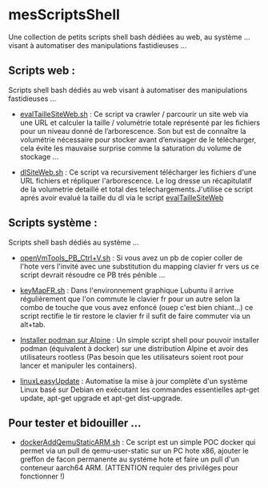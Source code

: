 # mesScriptsShell
Une collection de petits scripts shell bash dédiées au web, au système ... visant à automatiser des manipulations fastidieuses ...

## Scripts web :

Scripts shell bash dédiés au web visant à automatiser des manipulations fastidieuses ...

- [evalTailleSiteWeb.sh](https://github.com/sudtek/webScripts/tree/c8e24cbc7036be943caabc140dda1b5e99603dbc/evalTailleSiteWeb) : Ce script va crawler / parcourir un site web via une URL et calculer la taille / volumétrie totale représenté par les fichiers pour un niveau donné de l’arborescence. Son but est de connaître la volumétrie nécessaire pour stocker avant d’envisager de le télécharger, cela évite les mauvaise surprise comme la saturation du volume de stockage ...

- [dlSiteWeb.sh](https://github.com/sudtek/webScripts/tree/38ed7dd5ce47f94d9409afbd2d29e9722efbe702/dlSiteWeb) : Ce script va recursivement télécharger les fichiers d'une URL fichiers et répliquer l'arborescence. Le log dresse un récapitulatif de la volumetrie detaillé et total des telechargements.J'utilise ce script aprés avoir evalué la taille du dl via le script [evalTailleSiteWeb](https://github.com/sudtek/webScripts/tree/c8e24cbc7036be943caabc140dda1b5e99603dbc/evalTailleSiteWeb)

## Scripts système :

Scripts shell bash dédiés au système ...

- [openVmTools_PB_Ctrl+V.sh](https://github.com/sudtek/mesScriptsBash/tree/76be8210a8da6c4ca5602ba6a69fca07ce888461/openVmTools_PB_Ctrl%2BV) : Si vous avez un pb de copier coller de l'hote vers l'invité avec une substitution du mapping clavier fr vers us ce script devrait résoudre ce PB trés pénible ...

- [keyMapFR.sh](https://github.com/sudtek/mesScriptsBash/tree/e4f355fcc90317bad9f7c9d4582a6ddb96ed773e/restoreKeyMapFR) : Dans l'environnement graphique Lubuntu il arrive régulièrement que l'on commute le clavier fr pour un autre selon la combo de touche que vous avez enfoncé (ouep c'est bien chiant...) ce script rectifie le tir restore le clavier fr il sufit de faire commuter via un alt+tab.

- [Installer podman sur Alpine](https://github.com/sudtek/mesScriptsBash/tree/7c466c87ee449c1144d6bf6e2577ba79cd0e2ccc/podmanInstallPourAlpine) : Un simple script shell pour pouvoir installer podman (équivalent à docker) sur une distribution Alpine et avoir des utilisateurs rootless (Pas besoin que les utilisateurs soient root pour lancer et manipuler les containers).

- [linuxLeasyUpdate](https://github.com/sudtek/mesScriptsBash/tree/105233ab1b116ce4ed90a8a2527efd89cb61a639/linuxLeasyUpdate) : Automatise la mise à jour complète d'un système Linux basé sur Debian en exécutant les commandes essentielles apt-get update, apt-get upgrade et apt-get dist-upgrade.


## Pour tester et bidouiller ...
- [dockerAddQemuStaticARM.sh](https://github.com/sudtek/mesScriptsBash/tree/1ddd5ae851528df75a683ad730a7e292488d93d7/dockerAddQemuStaticARM) : Ce script est un simple POC docker qui permet via un pull de qemu-user-static sur un PC hote x86, ajouter le greffon de facon permanente au systéme hote et faire un pull d'un conteneur aarch64 ARM. (ATTENTION requier des priviléges pour fonctionner !)
